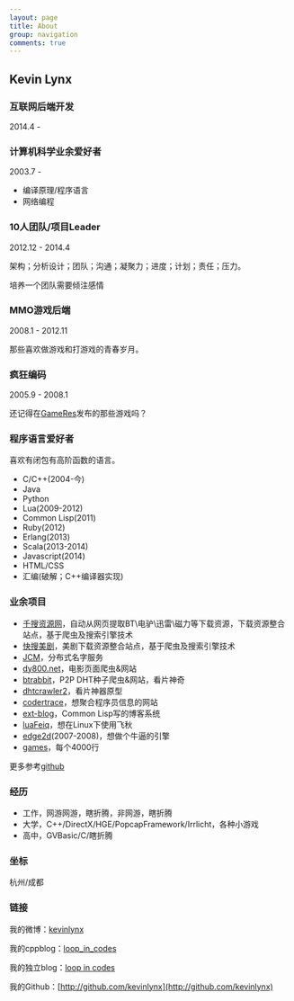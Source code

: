 ```yaml
---
layout: page
title: About
group: navigation
comments: true
---
```


## Kevin Lynx

### 互联网后端开发

2014.4 - 

### 计算机科学业余爱好者

2003.7 - 

* 编译原理/程序语言
* 网络编程

### 10人团队/项目Leader

2012.12 - 2014.4

架构；分析设计；团队；沟通；凝聚力；进度；计划；责任；压力。

培养一个团队需要倾注感情

### MMO游戏后端

2008.1 - 2012.11

那些喜欢做游戏和打游戏的青春岁月。

### 疯狂编码

2005.9 - 2008.1

还记得在[GameRes](http://www.gameres.com/)发布的那些游戏吗？

### 程序语言爱好者

喜欢有闭包有高阶函数的语言。

* C/C++(2004-今)
* Java
* Python
* Lua(2009-2012)
* Common Lisp(2011)
* Ruby(2012)
* Erlang(2013)
* Scala(2013-2014)
* Javascript(2014)
* HTML/CSS
* 汇编(破解；C++编译器实现)

### 业余项目

* [千搜资源网](http://www.1000so.me)，自动从网页提取BT\电驴\迅雷\磁力等下载资源，下载资源整合站点，基于爬虫及搜索引擎技术
* [快搜美剧](http://www.ksmeiju.com)，美剧下载资源整合站点，基于爬虫及搜索引擎技术
* [JCM](https://github.com/kevinlynx/jcm)，分布式名字服务
* [dy800.net](http://dy800.net)，电影页面爬虫&网站
* [btrabbit](http://btrabbit.com)，P2P DHT种子爬虫&网站，看片神奇
* [dhtcrawler2](https://github.com/kevinlynx/dhtcrawler2)，看片神器原型
* [codertrace](https://github.com/kevinlynx/codertrace)，想聚合程序员信息的网站
* [ext-blog](https://github.com/kevinlynx/ext-blog)，Common Lisp写的博客系统
* [luaFeiq](https://github.com/kevinlynx/luafeiq)，想在Linux下使用飞秋
* [edge2d](http://edge2d.googlecode.com/)(2007-2008)，想做个牛逼的引擎
* [games](http://www.cppblog.com/kevinlynx/archive/2008/05/14/49783.html)，每个4000行

更多参考[github](http://github.com/kevinlynx)

### 经历

* 工作，网游网游，瞎折腾，非网游，瞎折腾
* 大学，C++/DirectX/HGE/PopcapFramework/Irrlicht，各种小游戏
* 高中，GVBasic/C/瞎折腾

### 坐标

杭州/成都

### 链接

我的微博：[kevinlynx](http://weibo.com/kevinlynx)

我的cppblog：[loop_in_codes](http://www.cppblog.com/kevinlynx)

我的独立blog：[loop in codes](http://codemacro.com/)

我的Github：[http://github.com/kevinlynx](http://github.com/kevinlynx)

